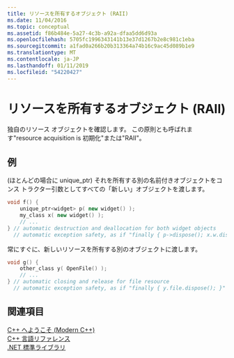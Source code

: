 ```yaml
---
title: リソースを所有するオブジェクト (RAII)
ms.date: 11/04/2016
ms.topic: conceptual
ms.assetid: f86b484e-5a27-4c3b-a92a-dfaa5dd6d93a
ms.openlocfilehash: 5705fc1996343141b13e37d1267b2e8c981c1eba
ms.sourcegitcommit: a1fad0a266b20b313364a74b16c9ac45d089b1e9
ms.translationtype: MT
ms.contentlocale: ja-JP
ms.lasthandoff: 01/11/2019
ms.locfileid: "54220427"
---
```

# <a name="objects-own-resources-raii"></a>リソースを所有するオブジェクト (RAII)

独自のリソース オブジェクトを確認します。 この原則とも呼ばれます"resource acquisition is 初期化"または"RAII"。

## <a name="example"></a>例

(ほとんどの場合に unique_ptr) それを所有する別の名前付きオブジェクトをコンス トラクター引数としてすべての「新しい」オブジェクトを渡します。

```cpp
void f() {
    unique_ptr<widget> p( new widget() );
    my_class x( new widget() );
    // ...
} // automatic destruction and deallocation for both widget objects
  // automatic exception safety, as if "finally { p->dispose(); x.w.dispose(); }"
```

常にすぐに、新しいリソースを所有する別のオブジェクトに渡します。

```cpp
void g() {
    other_class y( OpenFile() );
    // ...
} // automatic closing and release for file resource
  // automatic exception safety, as if "finally { y.file.dispose(); }"
```

## <a name="see-also"></a>関連項目

[C++ へようこそ (Modern C++)](../cpp/welcome-back-to-cpp-modern-cpp.md)<br/>
[C++ 言語リファレンス](../cpp/cpp-language-reference.md)<br/>
[.NET 標準ライブラリ](../standard-library/cpp-standard-library-reference.md)
